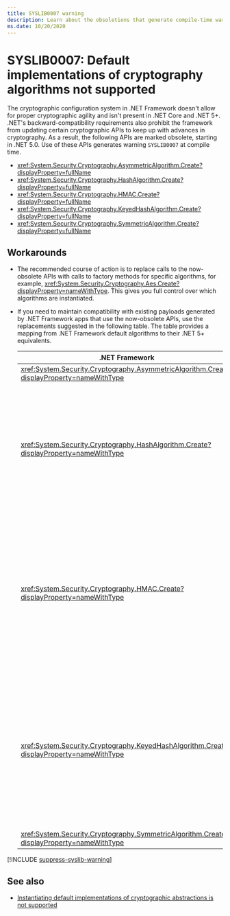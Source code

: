 ```yaml
---
title: SYSLIB0007 warning
description: Learn about the obsoletions that generate compile-time warning SYSLIB0007.
ms.date: 10/20/2020
---
```

# SYSLIB0007: Default implementations of cryptography algorithms not supported

The cryptographic configuration system in .NET Framework doesn't allow for proper cryptographic agility and isn't present in .NET Core and .NET 5+. .NET's backward-compatibility requirements also prohibit the framework from updating certain cryptographic APIs to keep up with advances in cryptography. As a result, the following APIs are marked obsolete, starting in .NET 5.0. Use of these APIs generates warning `SYSLIB0007` at compile time.

- <xref:System.Security.Cryptography.AsymmetricAlgorithm.Create?displayProperty=fullName>
- <xref:System.Security.Cryptography.HashAlgorithm.Create?displayProperty=fullName>
- <xref:System.Security.Cryptography.HMAC.Create?displayProperty=fullName>
- <xref:System.Security.Cryptography.KeyedHashAlgorithm.Create?displayProperty=fullName>
- <xref:System.Security.Cryptography.SymmetricAlgorithm.Create?displayProperty=fullName>

## Workarounds

- The recommended course of action is to replace calls to the now-obsolete APIs with calls to factory methods for specific algorithms, for example, <xref:System.Security.Cryptography.Aes.Create?displayProperty=nameWithType>. This gives you full control over which algorithms are instantiated.

- If you need to maintain compatibility with existing payloads generated by .NET Framework apps that use the now-obsolete APIs, use the replacements suggested in the following table. The table provides a mapping from .NET Framework default algorithms to their .NET 5+ equivalents.

  | .NET Framework | .NET Core / .NET 5.0+ compatible replacement | Remarks |
  | - | - | - |
  | <xref:System.Security.Cryptography.AsymmetricAlgorithm.Create?displayProperty=nameWithType> | <xref:System.Security.Cryptography.RSA.Create?displayProperty=nameWithType> | |
  | <xref:System.Security.Cryptography.HashAlgorithm.Create?displayProperty=nameWithType> | <xref:System.Security.Cryptography.SHA1.Create?displayProperty=nameWithType> | The SHA-1 algorithm is considered broken. Consider using a stronger algorithm if possible. Consult your security advisor for further guidance. |
  | <xref:System.Security.Cryptography.HMAC.Create?displayProperty=nameWithType> | <xref:System.Security.Cryptography.HMACSHA1.%23ctor> | The HMACSHA1 algorithm is discouraged for most modern applications. Consider using a stronger algorithm if possible. Consult your security advisor for further guidance. |
  | <xref:System.Security.Cryptography.KeyedHashAlgorithm.Create?displayProperty=nameWithType> | <xref:System.Security.Cryptography.HMACSHA1.%23ctor> | The HMACSHA1 algorithm is discouraged for most modern applications. Consider using a stronger algorithm if possible. Consult your security advisor for further guidance. |
  | <xref:System.Security.Cryptography.SymmetricAlgorithm.Create?displayProperty=nameWithType> | <xref:System.Security.Cryptography.Aes.Create?displayProperty=nameWithType> |

[!INCLUDE [suppress-syslib-warning](includes/suppress-syslib-warning.md)]

## See also

- [Instantiating default implementations of cryptographic abstractions is not supported](../cryptography/5.0/instantiating-default-implementations-of-cryptographic-abstractions-not-supported.md)
